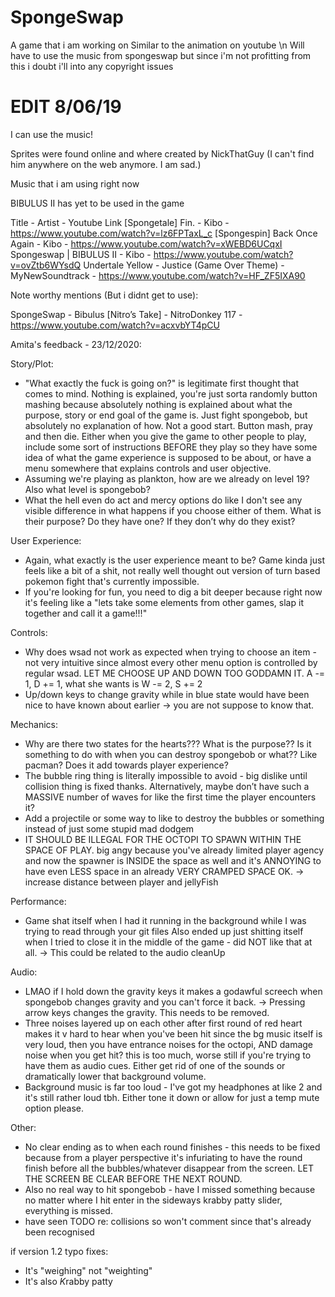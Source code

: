 # SpongeSwap
A game that i am working on
Similar to the animation on youtube \n
Will have to use the music from spongeswap but since i'm not profitting from this i doubt i'll into any copyright issues


# EDIT 8/06/19
I can use the music!

Sprites were found online and where created by NickThatGuy (I can't find him anywhere on the web anymore. I am sad.)


Music that i am using right now

BIBULUS II has yet to be used in the game

Title             								- 		Artist 			- Youtube Link
[Spongetale] Fin. 								-	 	Kibo 			- https://www.youtube.com/watch?v=lz6FPTaxL_c
[Spongespin] Back Once Again					- 		Kibo			- https://www.youtube.com/watch?v=xWEBD6UCqxI
Spongeswap | BIBULUS II 						- 		Kibo			- https://www.youtube.com/watch?v=ovZtb6WYsdQ
Undertale Yellow - Justice (Game Over Theme)	- 		MyNewSoundtrack	- https://www.youtube.com/watch?v=HF_ZF5IXA90


Note worthy mentions (But i didnt get to use):

SpongeSwap - Bibulus [Nitro’s Take] 	-  NitroDonkey 117	- https://www.youtube.com/watch?v=acxvbYT4pCU


Amita's feedback - 23/12/2020:

Story/Plot: 
- "What exactly the fuck is going on?" is legitimate first thought that comes to mind. Nothing is explained, you're just sorta randomly button mashing because absolutely nothing is explained about what the purpose, story or end goal of the game is. Just fight spongebob, but absolutely no explanation of how. Not a good start. Button mash, pray and then die. Either when you give the game to other people to play, include some sort of instructions BEFORE they play so they have some idea of what the game experience is supposed to be about, or have a menu somewhere that explains controls and user objective. 
- Assuming we're playing as plankton, how are we already on level 19? Also what level is spongebob? 
- What the hell even do act and mercy options do like I don't see any visible difference in what happens if you choose either of them. What is their purpose? Do they have one? If they don’t why do they exist? 

User Experience: 
- Again, what exactly is the user experience meant to be? Game kinda just feels like a bit of a shit, not really well thought out version of turn based pokemon fight that's currently impossible. 
- If you're looking for fun, you need to dig a bit deeper because right now it's feeling like a "lets take some elements from other games, slap it together and call it a game!!!" 

Controls: 
- Why does wsad not work as expected when trying to choose an item - not very intuitive since almost every other menu option is controlled by regular wsad. LET ME CHOOSE UP AND DOWN TOO GODDAMN IT. A -= 1, D += 1, what she wants is W -= 2, S += 2
- Up/down keys to change gravity while in blue state would have been nice to have known about earlier -> you are not suppose to know that.


Mechanics: 
- Why are there two states for the hearts??? What is the purpose?? Is it something to do with when you can destroy spongebob or what?? Like pacman? Does it add towards player experience? 
- The bubble ring thing is literally impossible to avoid - big dislike until collision thing is fixed thanks. Alternatively, maybe don’t have such a MASSIVE number of waves for like the first time the player encounters it?
- Add a projectile or some way to like to destroy the bubbles or something instead of just some stupid mad dodgem 
- IT SHOULD BE ILLEGAL FOR THE OCTOPI TO SPAWN WITHIN THE SPACE OF PLAY. big angy because you've already limited player agency and now the spawner is INSIDE the space as well and it's ANNOYING to have even LESS space in an already VERY CRAMPED SPACE OK. -> increase distance between player and jellyFish

Performance: 
- Game shat itself when I had it running in the background while I was trying to read through your git files 
Also ended up just shitting itself when I tried to close it in the middle of the game - did NOT like that at all. -> This could be related to the audio cleanUp

Audio: 
- LMAO if I hold down the gravity keys it makes a godawful screech when spongebob changes gravity and you can't force it back. -> Pressing arrow keys changes the gravity. This needs to be removed. 
- Three noises layered up on each other after first round of red heart makes it v hard to hear when you've been hit since the bg music itself is very loud, then you have entrance noises for the octopi, AND damage noise when you get hit? this is too much, worse still if you're trying to have them as audio cues. Either get rid of one of the sounds or dramatically lower that background volume. 
- Background music is far too loud - I've got my headphones at like 2 and it's still rather loud tbh. Either tone it down or allow for just a temp mute option please.

Other: 
- No clear ending as to when each round finishes - this needs to be fixed because from a player perspective it's infuriating to have the round finish before all the bubbles/whatever disappear from the screen. LET THE SCREEN BE CLEAR BEFORE THE NEXT ROUND.  
- Also no real way to hit spongebob - have I missed something because no matter where I hit enter in the sideways krabby patty slider, everything is missed. 
-  have seen TODO re: collisions so won't comment since that's already been recognised

if version 1.2
typo fixes:
- It's "weighing" not "weighting" 
- It's also *K*rabby patty 
